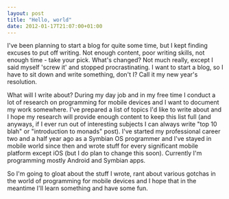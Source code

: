 ```yaml
---
layout: post
title: "Hello, world"
date: 2012-01-17T21:07:00+01:00
---
```


I've been planning to start a blog for quite some time, but I kept finding excuses to put off writing. Not enough content, poor writing skills, not enough time - take your pick. What's changed? Not much really, except I said myself 'screw it' and stopped procrastinating. I want to start a blog, so I have to sit down and write something, don't I? Call it my new year's resolution.

What will I write about? During my day job and in my free time I conduct a lot of research on programming for mobile devices and I want to document my work somewhere. I've prepared a list of topics I'd like to write about and I hope my research will provide enough content to keep this list full (and anyways, if I ever run out of interesting subjects I can always write "top 10 blah" or "introduction to monads" post). I've started my professional career two and a half year ago as a Symbian OS programmer and I've stayed in mobile world since then and wrote stuff for every significant mobile platform except iOS (but I do plan to change this soon). Currently I'm programming mostly Android and Symbian apps.

So I'm going to gloat about the stuff I wrote, rant about various gotchas in the world of programming for mobile devices and I hope that in the meantime I'll learn something and have some fun.
